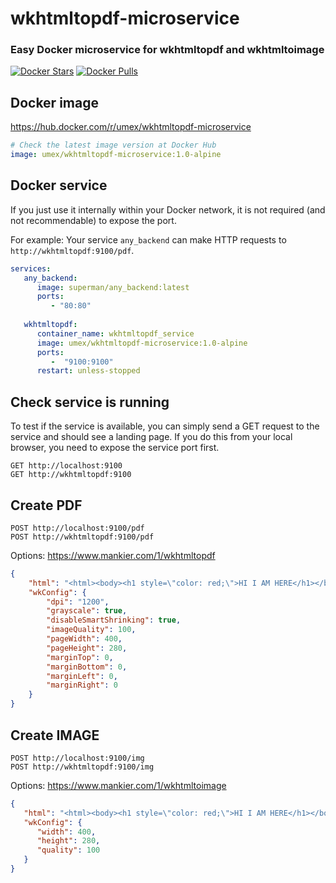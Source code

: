 # wkhtmltopdf-microservice
### Easy Docker microservice for wkhtmltopdf and wkhtmltoimage

[![Docker Stars](https://img.shields.io/docker/stars/umex/wkhtmltopdf-microservice.svg)](https://hub.docker.com/r/umex/wkhtmltopdf-microservice/)
[![Docker Pulls](https://img.shields.io/docker/pulls/umex/wkhtmltopdf-microservice.svg)](https://hub.docker.com/r/umex/wkhtmltopdf-microservice/)

## Docker image
https://hub.docker.com/r/umex/wkhtmltopdf-microservice

```yaml
# Check the latest image version at Docker Hub
image: umex/wkhtmltopdf-microservice:1.0-alpine
```

## Docker service
If you just use it internally within your Docker network, it is not required (and not recommendable) to expose the port.

For example: Your service `any_backend` can make HTTP requests to `http://wkhtmltopdf:9100/pdf`.  
```yaml
services:
   any_backend:
      image: superman/any_backend:latest
      ports:
         - "80:80"
      
   wkhtmltopdf:
      container_name: wkhtmltopdf_service
      image: umex/wkhtmltopdf-microservice:1.0-alpine
      ports:
         -  "9100:9100"
      restart: unless-stopped
```

## Check service is running
To test if the service is available, you can simply send a GET request to the service and should see a landing page.
If you do this from your local browser, you need to expose the service port first.
```http request
GET http://localhost:9100
GET http://wkhtmltopdf:9100
```

## Create PDF
```http request
POST http://localhost:9100/pdf
POST http://wkhtmltopdf:9100/pdf
```
Options: https://www.mankier.com/1/wkhtmltopdf
```json
{
    "html": "<html><body><h1 style=\"color: red;\">HI I AM HERE</h1></body></html>",
    "wkConfig": {
        "dpi": "1200",
        "grayscale": true,
        "disableSmartShrinking": true,
        "imageQuality": 100,
        "pageWidth": 400,
        "pageHeight": 280,
        "marginTop": 0,
        "marginBottom": 0,
        "marginLeft": 0,
        "marginRight": 0
    }
}
```

## Create IMAGE
```http request
POST http://localhost:9100/img
POST http://wkhtmltopdf:9100/img
```
Options: https://www.mankier.com/1/wkhtmltoimage
```json
{
   "html": "<html><body><h1 style=\"color: red;\">HI I AM HERE</h1></body></html>",
   "wkConfig": {
      "width": 400,
      "height": 280,
      "quality": 100
   }
}
```
